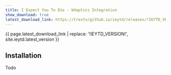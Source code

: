 ```yaml
---
title: I Expect You To Die - bHaptics Integration
show_download: true
latest_download_link: https://trevtv/github.io/ieytd/releases/!IEYTD_VERSION!.zip
---
```


{{ page.latest_download_link | replace: '!IEYTD_VERSION!', site.ieytd.latest_version }}

## Installation
Todo